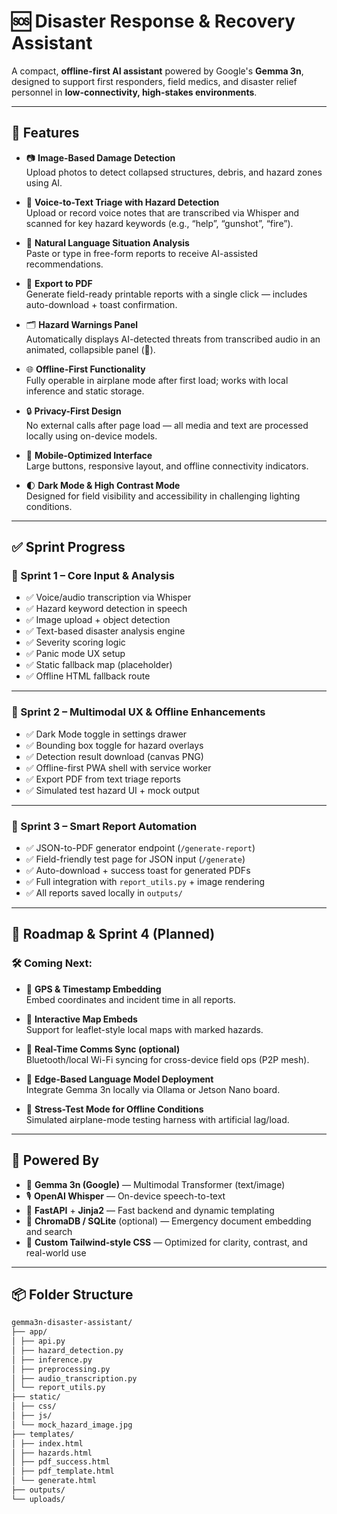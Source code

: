 # 🆘 Disaster Response & Recovery Assistant

A compact, **offline-first AI assistant** powered by Google's **Gemma 3n**, designed to support first responders, field medics, and disaster relief personnel in **low-connectivity, high-stakes environments**.

---

## 🚀 Features

- 📷 **Image-Based Damage Detection**  
  Upload photos to detect collapsed structures, debris, and hazard zones using AI.
  
- 🎤 **Voice-to-Text Triage with Hazard Detection**  
  Upload or record voice notes that are transcribed via Whisper and scanned for key hazard keywords (e.g., “help”, “gunshot”, “fire”).

- 📝 **Natural Language Situation Analysis**  
  Paste or type in free-form reports to receive AI-assisted recommendations.

- 📄 **Export to PDF**  
  Generate field-ready printable reports with a single click — includes auto-download + toast confirmation.

- 🗂️ **Hazard Warnings Panel**  
  Automatically displays AI-detected threats from transcribed audio in an animated, collapsible panel (🚨).

- 🌐 **Offline-First Functionality**  
  Fully operable in airplane mode after first load; works with local inference and static storage.

- 🔒 **Privacy-First Design**  
  No external calls after page load — all media and text are processed locally using on-device models.

- 📱 **Mobile-Optimized Interface**  
  Large buttons, responsive layout, and offline connectivity indicators.

- 🌓 **Dark Mode & High Contrast Mode**  
  Designed for field visibility and accessibility in challenging lighting conditions.

---

## ✅ Sprint Progress

### 🧩 Sprint 1 – Core Input & Analysis
- ✅ Voice/audio transcription via Whisper
- ✅ Hazard keyword detection in speech
- ✅ Image upload + object detection
- ✅ Text-based disaster analysis engine
- ✅ Severity scoring logic
- ✅ Panic mode UX setup
- ✅ Static fallback map (placeholder)
- ✅ Offline HTML fallback route

---

### 🧩 Sprint 2 – Multimodal UX & Offline Enhancements
- ✅ Dark Mode toggle in settings drawer
- ✅ Bounding box toggle for hazard overlays
- ✅ Detection result download (canvas PNG)
- ✅ Offline-first PWA shell with service worker
- ✅ Export PDF from text triage reports
- ✅ Simulated test hazard UI + mock output

---

### 🧩 Sprint 3 – Smart Report Automation
- ✅ JSON-to-PDF generator endpoint (`/generate-report`)
- ✅ Field-friendly test page for JSON input (`/generate`)
- ✅ Auto-download + success toast for generated PDFs
- ✅ Full integration with `report_utils.py` + image rendering
- ✅ All reports saved locally in `outputs/`

---

## 🔭 Roadmap & Sprint 4 (Planned)

### 🛠️ Coming Next:
- 🧭 **GPS & Timestamp Embedding**  
  Embed coordinates and incident time in all reports.

- 📍 **Interactive Map Embeds**  
  Support for leaflet-style local maps with marked hazards.

- 📡 **Real-Time Comms Sync (optional)**  
  Bluetooth/local Wi-Fi syncing for cross-device field ops (P2P mesh).

- 🛜 **Edge-Based Language Model Deployment**  
  Integrate Gemma 3n locally via Ollama or Jetson Nano board.

- 🧪 **Stress-Test Mode for Offline Conditions**  
  Simulated airplane-mode testing harness with artificial lag/load.

---

## 🧠 Powered By

- 🤖 **Gemma 3n (Google)** — Multimodal Transformer (text/image)
- 🎙️ **OpenAI Whisper** — On-device speech-to-text
- 🐍 **FastAPI** + **Jinja2** — Fast backend and dynamic templating
- 🧠 **ChromaDB / SQLite** (optional) — Emergency document embedding and search
- 🎨 **Custom Tailwind-style CSS** — Optimized for clarity, contrast, and real-world use

___

## 📦 Folder Structure

```bash
gemma3n-disaster-assistant/
├── app/
│ ├── api.py
│ ├── hazard_detection.py
│ ├── inference.py
│ ├── preprocessing.py
│ ├── audio_transcription.py
│ └── report_utils.py
├── static/
│ ├── css/
│ ├── js/
│ └── mock_hazard_image.jpg
├── templates/
│ ├── index.html
│ ├── hazards.html
│ ├── pdf_success.html
│ ├── pdf_template.html
│ └── generate.html
├── outputs/
└── uploads/
```





